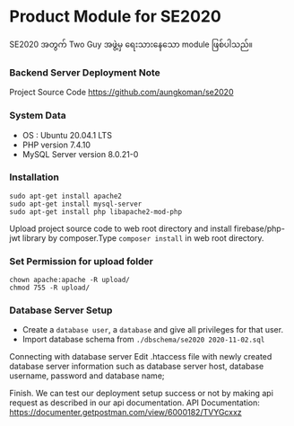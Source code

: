 # Product Module for SE2020
SE2020 အတွက် Two Guy အဖွဲ့မှ ရေးသားနေသော module ဖြစ်ပါသည်။

### Backend Server Deployment Note
Project Source Code
https://github.com/aungkoman/se2020
 

### System Data
- OS : Ubuntu 20.04.1 LTS
- PHP version 7.4.10
- MySQL Server version 8.0.21-0
 
### Installation 
```
sudo apt-get install apache2
sudo apt-get install mysql-server
sudo apt-get install php libapache2-mod-php
```

Upload project source code to web root directory and install firebase/php-jwt library by composer.Type ```composer install``` in web root directory.

### Set Permission for upload folder
```
chown apache:apache -R upload/
chmod 755 -R upload/
```

### Database Server Setup
- Create a ```database user```, a ```database``` and give all privileges for that user.
- Import database schema from ```./dbschema/se2020 2020-11-02.sql```

Connecting with database server
Edit .htaccess file with newly created database server information such as database server host, database username, password and database name;

Finish.
We can test our deployment setup success or not by making api request as described in our api documentation.
API Documentation: https://documenter.getpostman.com/view/6000182/TVYGcxxz




